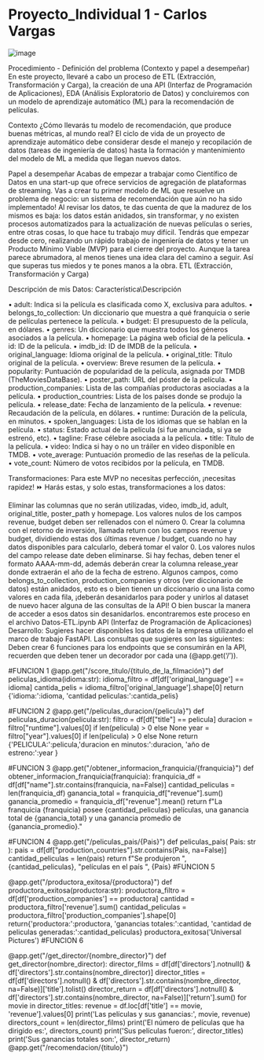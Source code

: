 # Proyecto_Individual 1 - Carlos Vargas
![image](https://github.com/Carlos10398/Proyecto_Individual1/assets/75910244/e0c9690a-5239-46e2-b2d1-254d5137e423)

Procedimiento - Definición del problema (Contexto y papel a desempeñar)
En este proyecto, llevaré a cabo un proceso de ETL (Extracción, Transformación y Carga), la creación de una API (Interfaz de Programación de Aplicaciones), EDA (Análisis Exploratorio de Datos) y concluiremos con un modelo de aprendizaje automático (ML) para la recomendación de películas.

 Contexto
¿Cómo llevarás tu modelo de recomendación, que produce buenas métricas, al mundo real? 
 El ciclo de vida de un proyecto de aprendizaje automático debe considerar desde el manejo y recopilación de datos (tareas de ingeniería de datos) hasta la formación y mantenimiento del modelo de ML a medida que llegan nuevos datos.

Papel a desempeñar
Acabas de empezar a trabajar como Científico de Datos en una start-up que ofrece servicios de agregación de plataformas de streaming. Vas a crear tu primer modelo de ML que resuelve un problema de negocio: un sistema de recomendación que aún no ha sido implementado!
 Al revisar los datos, te das cuenta de que la madurez de los mismos es baja: los datos están anidados, sin transformar, y no existen procesos automatizados para la actualización de nuevas películas o series, entre otras cosas, lo que hace tu trabajo muy difícil.
 Tendrás que empezar desde cero, realizando un rápido trabajo de ingeniería de datos y tener un Producto Mínimo Viable (MVP) para el cierre del proyecto. Aunque la tarea parece abrumadora, al menos tienes una idea clara del camino a seguir. Así que superas tus miedos y te pones manos a la obra.
 ETL (Extracción, Transformación y Carga)

Descripción de mis Datos: Característica\Descripción

•	adult: Indica si la película es clasificada como X, exclusiva para adultos.
•	belongs_to_collection: Un diccionario que muestra a qué franquicia o serie de películas pertenece la película.
•	budget: El presupuesto de la película, en dólares.
•	genres: Un diccionario que muestra todos los géneros asociados a la película.
•	homepage: La página web oficial de la película.
•	id: ID de la película.
•	imdb_id: ID de IMDB de la película.
•	original_language: Idioma original de la película.
•	original_title: Título original de la película.
•	overview: Breve resumen de la película.
•	popularity: Puntuación de popularidad de la película, asignada por TMDB (TheMoviesDataBase).
•	poster_path: URL del póster de la película.
•	production_companies: Lista de las compañías productoras asociadas a la película.
•	production_countries: Lista de los países donde se produjo la película.
•	release_date: Fecha de lanzamiento de la película.
•	revenue: Recaudación de la película, en dólares.
•	runtime: Duración de la película, en minutos.
•	spoken_languages: Lista de los idiomas que se hablan en la película.
•	status: Estado actual de la película (si fue anunciada, si ya se estrenó, etc).
•	tagline: Frase célebre asociada a la película.
•	title: Título de la película.
•	video: Indica si hay o no un tráiler en video disponible en TMDB.
•	vote_average: Puntuación promedio de las reseñas de la película.
•	vote_count: Número de votos recibidos por la película, en TMDB.

Transformaciones: Para este MVP no necesitas perfección, ¡necesitas rapidez! ⏩ Harás estas, y solo estas, transformaciones a los datos:

 Eliminar las columnas que no serán utilizadas, video, imdb_id, adult, original_title, poster_path y homepage.
 Los valores nulos de los campos revenue, budget deben ser rellenados con el número 0.
 Crear la columna con el retorno de inversión, llamada return con los campos revenue y budget, dividiendo estas dos últimas revenue / budget, cuando no hay datos disponibles para calcularlo, deberá tomar el valor 0.
 Los valores nulos del campo release date deben eliminarse. Si hay fechas, deben tener el formato AAAA-mm-dd, además deberán crear la columna release_year donde extraerán el año de la fecha de estreno.
 Algunos campos, como belongs_to_collection, production_companies y otros (ver diccionario de datos) están anidados, esto es o bien tienen un diccionario o una lista como valores en cada fila, ¡deberán desanidarlos para poder y unirlos al dataset de nuevo hacer alguna de las consultas de la API! O bien buscar la manera de acceder a esos datos sin desanidarlos.
 encontraremos este proceso en el archivo Datos-ETL.ipynb
 API (Interfaz de Programación de Aplicaciones)
Desarrollo: Sugieres hacer disponibles los datos de la empresa utilizando el marco de trabajo FastAPI. Las consultas que sugieres son las siguientes:
 Deben crear 6 funciones para los endpoints que se consumirán en la API, recuerden que deben tener un decorador por cada una (@app.get(‘/’)).

#FUNCION 1
@app.get("/score_titulo/{titulo_de_la_filmación}")
def peliculas_idioma(idioma:str):
    idioma_filtro = df[df['original_language'] == idioma]
    cantida_pelis =  idioma_filtro['original_language'].shape[0]
    return {'idioma:':idioma, 'cantidad peliculas:':cantida_pelis}

#FUNCION 2
@app.get("/peliculas_duracion/{pelicula}")
def peliculas_duracion(pelicula:str):
    filtro = df[df["title"] == pelicula]
    duracion = filtro["runtime"].values[0] if len(pelicula) > 0 else None
    year = filtro["year"].values[0] if len(pelicula) > 0 else None
    return {'PELICULA:':pelicula,'duracion en minutos:':duracion, 'año de estreno:':year } 

#FUNCION 3
@app.get("/obtener_informacion_franquicia/{franquicia}")
def obtener_informacion_franquicia(franquicia):
    franquicia_df = df[df["name"].str.contains(franquicia, na=False)]
    cantidad_peliculas = len(franquicia_df)
    ganancia_total = franquicia_df["revenue"].sum()
    ganancia_promedio = franquicia_df["revenue"].mean()
    return f"La franquicia {franquicia} posee {cantidad_peliculas} películas, una ganancia total de {ganancia_total} y una ganancia promedio de {ganancia_promedio}."

#FUNCION 4
@app.get("/peliculas_pais/{Pais}")
def peliculas_pais( Pais: str ):
    pais = df[df["production_countries"].str.contains(Pais, na=False)]
    cantidad_peliculas = len(pais)
    return f"Se produjeron ", {cantidad_peliculas},  "películas en el país ", {Pais}
#FUNCION 5

@app.get("/productora_exitosa/{productora}")
def productora_exitosa(productora:str):
    productora_filtro = df[df['production_companies'] == productora]
    cantidad = productora_filtro['revenue'].sum()
    cantidad_peliculas = productora_filtro['production_companies'].shape[0]
    return{'productora:':productora, 'ganancias totales:':cantidad, 'cantidad de peliculas generadas:':cantidad_peliculas}
productora_exitosa('Universal Pictures')
#FUNCION 6

@app.get("/get_director/{nombre_director}")
def get_director(nombre_director):
    director_films = df[df['directors'].notnull() & df['directors'].str.contains(nombre_director)]
    director_titles = df[df['directors'].notnull() & df['directors'].str.contains(nombre_director, na=False)]['title'].tolist()
    director_return = df[df['directors'].notnull() & df['directors'].str.contains(nombre_director, na=False)]['return'].sum()
    for movie in director_titles:
        revenue = df.loc[df['title'] == movie, 'revenue'].values[0]
        print('Las películas y sus ganancias:', movie, revenue)
    directors_count = len(director_films)
    print('El número de películas que ha dirigido es:', directors_count)
    print('Sus películas fueron:', director_titles)
    print('Sus ganancias totales son:', director_return)
@app.get("/recomendacion/{titulo}")
